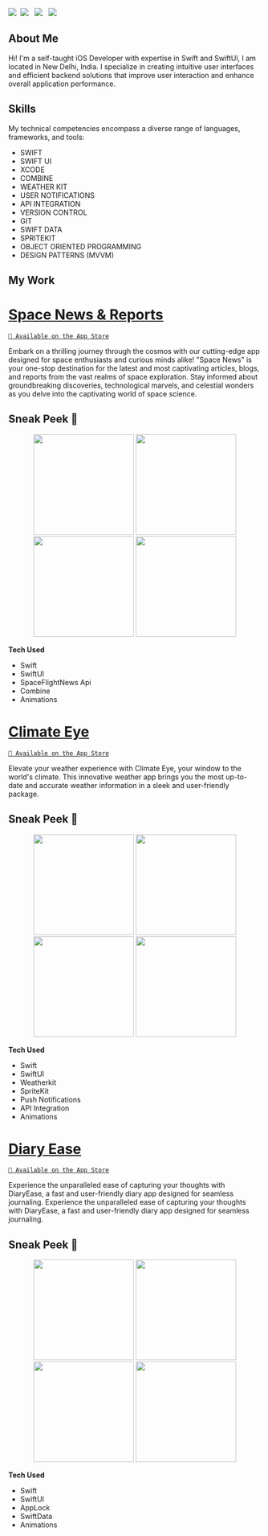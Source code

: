 <a href="" download><img src="https://img.shields.io/badge/Download-Resume-ff69b4.svg?style=for-the-badge&logo=codeigniter&logoColor=white"></a>&nbsp;&nbsp;<a href="mailto:aakashbondwal4@gmail.com"><img src="https://img.shields.io/badge/Email-aakashbondwal4-8056d5.svg?style=for-the-badge&logo=minutemailer&logoColor=white"></a>&nbsp;&nbsp;&nbsp;<a href="https://www.linkedin.com/in/aakashbondwal" target="_blank"><img src="https://img.shields.io/badge/linkedin-aakashbondwal-brightgreen.svg?style=for-the-badge&logo=linkedin&logoColor=white" ></a>&nbsp;&nbsp;&nbsp;<a href="https://twitter.com/aakash_bondwal" target="_blank"><img src="https://img.shields.io/badge/twitter-aakash_bondwal-blue.svg?style=for-the-badge&logo=twitter&logoColor=white"></a>


## About Me
Hi! I'm a self-taught iOS Developer with expertise in Swift and SwiftUl, I am located in New Delhi, India. I specialize in creating intuitive user interfaces and efficient backend solutions that improve user interaction and enhance overall application performance. 

## Skills
My technical competencies encompass a diverse range of languages, frameworks, and tools:

* SWIFT
* SWIFT UI
* XCODE
* COMBINE
* WEATHER KIT
* USER NOTIFICATIONS
* API INTEGRATION
* VERSION CONTROL
* GIT
* SWIFT DATA
* SPRITEKIT
* OBJECT ORIENTED PROGRAMMING
* DESIGN PATTERNS (MVVM)

## My Work
# [Space News & Reports](https://apps.apple.com/in/app/space-news-reports/id6475634079)
[`📲 Available on the App Store`](https://apps.apple.com/in/app/space-news-reports/id6475634079)

Embark on a thrilling journey through the cosmos with our cutting-edge app designed for space enthusiasts and curious minds alike! "Space News" is your one-stop destination for the latest and most captivating articles, blogs, and reports from the vast realms of space exploration. Stay informed about groundbreaking discoveries, technological marvels, and celestial wonders as you delve into the captivating world of space science.

## Sneak Peek 👀

<p align="center">
  <img src="https://github.com/aakashbondwal/Portfolio/blob/main/Portfolio%20Images/SpaceNewsImage/1.png", width="200"/>
  <img src="https://github.com/aakashbondwal/Portfolio/blob/main/Portfolio%20Images/SpaceNewsImage/2.png", width="200"/>
  <img src="https://github.com/aakashbondwal/Portfolio/blob/main/Portfolio%20Images/SpaceNewsImage/3.png", width="200"/>
  <img src="https://github.com/aakashbondwal/Portfolio/blob/main/Portfolio%20Images/SpaceNewsImage/4.png", width="200"/>
</p>


**Tech Used**
- Swift
- SwiftUI
- SpaceFlightNews Api
- Combine
- Animations

  
# [Climate Eye](https://apps.apple.com/in/app/climateeye/id6470154608)
[`📲 Available on the App Store`](https://apps.apple.com/in/app/climateeye/id6470154608)

Elevate your weather experience with Climate Eye, your window to the world's climate. This innovative weather app brings you the most up-to-date and accurate weather information in a sleek and user-friendly package.

## Sneak Peek 👀

<p align="center">
  <img src="https://github.com/aakashbondwal/Portfolio/blob/main/Portfolio%20Images/ClimateEyeImages/1.png", width="200"/>
  <img src="https://github.com/aakashbondwal/Portfolio/blob/main/Portfolio%20Images/ClimateEyeImages/2.png", width="200"/>
  <img src="https://github.com/aakashbondwal/Portfolio/blob/main/Portfolio%20Images/ClimateEyeImages/3.png", width="200"/>
  <img src="https://github.com/aakashbondwal/Portfolio/blob/main/Portfolio%20Images/ClimateEyeImages/4.png", width="200"/>
</p>


**Tech Used**
- Swift
- SwiftUI
- Weatherkit
- SpriteKit
- Push Notifications
- API Integration
- Animations


# [Diary Ease](https://apps.apple.com/in/app/diary-ease/id6475321698)
[`📲 Available on the App Store`](https://apps.apple.com/in/app/diary-ease/id6475321698)

Experience the unparalleled ease of capturing your thoughts with DiaryEase, a fast and user-friendly diary app designed for seamless journaling. Experience the unparalleled ease of capturing your thoughts with DiaryEase, a fast and user-friendly diary app designed for seamless journaling. 

## Sneak Peek 👀

<p align="center">
  <img src="https://github.com/aakashbondwal/Portfolio/blob/main/Portfolio%20Images/DiaryEaseImage/1.png", width="200"/>
  <img src="https://github.com/aakashbondwal/Portfolio/blob/main/Portfolio%20Images/DiaryEaseImage/2.png", width="200"/>
  <img src="https://github.com/aakashbondwal/Portfolio/blob/main/Portfolio%20Images/DiaryEaseImage/3.png", width="200"/>
  <img src="https://github.com/aakashbondwal/Portfolio/blob/main/Portfolio%20Images/DiaryEaseImage/4.png", width="200"/>
</p>


**Tech Used**
- Swift
- SwiftUI
- AppLock
- SwiftData
- Animations


